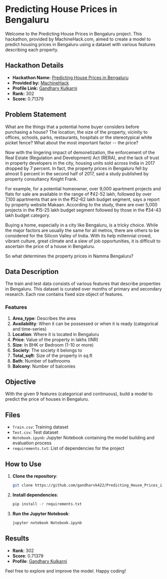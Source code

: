 # Predicting House Prices in Bengaluru

Welcome to the Predicting House Prices in Bengaluru project. This hackathon, provided by MachineHack.com, aimed to create a model to predict housing prices in Bengaluru using a dataset with various features describing each property.

## Hackathon Details

- **Hackathon Name:** [Predicting House Prices in Bengaluru](https://machinehack.com/hackathons/predicting_house_prices_in_bengaluru/overview)
- **Provided by:** [MachineHack](machinehack.com)
- **Profile Link:** [Gandharv Kulkarni](https://machinehack.com/user/65dd51b822401c0019068cb6)
- **Rank:** 302
- **Score:** 0.71379

## Problem Statement

What are the things that a potential home buyer considers before purchasing a house? The location, the size of the property, vicinity to offices, schools, parks, restaurants, hospitals or the stereotypical white picket fence? What about the most important factor -- the price?

Now with the lingering impact of demonetization, the enforcement of the Real Estate (Regulation and Development) Act (RERA), and the lack of trust in property developers in the city, housing units sold across India in 2017 dropped by 7 percent. In fact, the property prices in Bengaluru fell by almost 5 percent in the second half of 2017, said a study published by property consultancy Knight Frank. 

For example, for a potential homeowner, over 9,000 apartment projects and flats for sale are available in the range of ₹42-52 lakh, followed by over 7,100 apartments that are in the ₹52-62 lakh budget segment, says a report by property website Makaan. According to the study, there are over 5,000 projects in the ₹15-25 lakh budget segment followed by those in the ₹34-43 lakh budget category.

Buying a home, especially in a city like Bengaluru, is a tricky choice. While the major factors are usually the same for all metros, there are others to be considered for the Silicon Valley of India. With its help millennial crowd, vibrant culture, great climate and a slew of job opportunities, it is difficult to ascertain the price of a house in Bengaluru.

So what determines the property prices in Namma Bengaluru?

## Data Description

The train and test data consists of various features that describe properties in Bengaluru. This dataset is curated over months of primary and secondary research. Each row contains fixed size object of features.

### Features

1. **Area_type**: Describes the area
2. **Availability**: When it can be possessed or when it is ready (categorical and time-series)
3. **Location**: Where it is located in Bengaluru
4. **Price**: Value of the property in lakhs (INR)
5. **Size**: In BHK or Bedroom (1-10 or more)
6. **Society**: The society it belongs to
7. **Total_sqft**: Size of the property in sq.ft
8. **Bath**: Number of bathrooms
9. **Balcony**: Number of balconies

## Objective

With the given 9 features (categorical and continuous), build a model to predict the price of houses in Bengaluru.

## Files

- `Train.csv`: Training dataset
- `Test.csv`: Test dataset
- `Notebook.ipynb`: Jupyter Notebook containing the model building and evaluation process
- `requirements.txt`: List of dependencies for the project

## How to Use

1. **Clone the repository**:
    ```sh
    git clone https://github.com/gandharvk422/Predicting_House_Prices_in_Bengaluru
    ```

2. **Install dependencies**:
    ```sh
    pip install -r requirements.txt
    ```

3. **Run the Jupyter Notebook**:
    ```sh
    jupyter notebook Notebook.ipynb
    ```

## Results

- **Rank**: 302
- **Score**: 0.71379
- **Profile**: [Gandharv Kulkarni](https://machinehack.com/user/65dd51b822401c0019068cb6)

Feel free to explore and improve the model. Happy coding!

